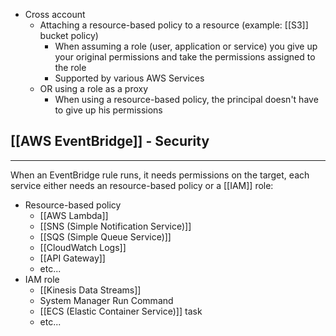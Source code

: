 - Cross account
	- Attaching a resource-based policy to a resource (example: [[S3]] bucket policy)
		- When assuming a role (user, application or service) you give up your original permissions and take the permissions assigned to the role
		- Supported by various AWS Services
	- OR using a role as a proxy
		- When using a resource-based policy, the principal doesn't have to give up his permissions

## [[AWS EventBridge]] - Security
---
When an EventBridge rule runs, it needs permissions on the target, each service either needs an resource-based policy or a [[IAM]] role:
- Resource-based policy
	- [[AWS Lambda]]
	- [[SNS (Simple Notification Service)]]
	- [[SQS (Simple Queue Service)]]
	- [[CloudWatch Logs]]
	- [[API Gateway]]
	- etc...
- IAM role
	- [[Kinesis Data Streams]]
	- System Manager Run Command
	- [[ECS (Elastic Container Service)]] task
	- etc...